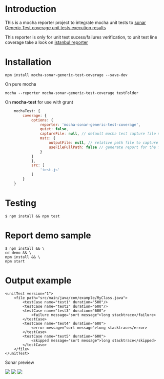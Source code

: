 # Introduction
This is a mocha reporter project to integrate mocha unit tests to [sonar Generic Test coverage unit tests execution results](http://docs.sonarqube.org/display/PLUG/Generic+Test+Coverage#GenericTestCoverage-UnitTestsExecutionResultsReportFormat)

This reporter is only for unit test sucess/failures verification, to unit test line coverage take a look on [istanbul reporter](https://www.npmjs.com/package/grunt-istanbul)

# Installation

	npm install mocha-sonar-generic-test-coverage --save-dev

On pure mocha 

	mocha --reporter mocha-sonar-generic-test-coverage testFolder

On **mocha-test** for use with grunt

```javascript
	mochaTest: {
		coverage: {
			options: {
				reporter: 'mocha-sonar-generic-test-coverage',
				quiet: false,
				captureFile: null, // default mocha test capture file variable
				mstc: {
					outputFile: null, // relative path file to capture instead append to captureFile (this file will not get prints at stdout) you can use mocha_sonar_generic_test_coverage_outputfile env instead
					useFileFullPath: false // generate report for the files using fullpath
				}
			}
			},
			src: [
				'test.js'
			]
		}
	}
```

# Testing
	$ npm install && npm test

# Report demo sample

	$ npm install && \
	cd demo && \
	npm install && \
	npm start

# Output example 
	<unitTest version="1">
		<file path="src/main/java/com/example/MyClass.java">
			<testCase name="test1" duration="500"/>
			<testCase name="test2" duration="600"/>
			<testCase name="test3" duration="600">
				<failure message="sort message">long stacktrace</failure>
			</testCase>
			<testCase name="test4" duration="600">
				<error message="sort message">long stacktrace</error>
			</testCase>
			<testCase name="test5" duration="600">
				<skipped message="sort message">long stacktrace</skipped>
			</testCase>
		</file>
	</unitTest>

Sonar preview

![](http://i.imgur.com/mlxAPI1.jpg)
![](http://i.imgur.com/n9eCbt7.jpg)
![](http://i.imgur.com/Bfw0amn.jpg)
